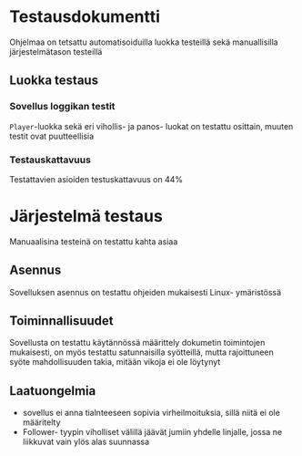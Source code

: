 # Testausdokumentti

Ohjelmaa on tetsattu automatisoiduilla luokka testeillä sekä manuallisilla järjestelmätason testeillä

## Luokka testaus

### Sovellus loggikan testit

`Player`-luokka sekä eri vihollis- ja panos- luokat on testattu osittain, muuten testit ovat puutteellisia

### Testauskattavuus

Testattavien asioiden testuskattavuus on 44%



# Järjestelmä testaus

Manuaalisina testeinä on testattu kahta asiaa

## Asennus

Sovelluksen asennus on testattu ohjeiden mukaisesti Linux- ymäristössä

## Toiminnallisuudet

Sovellusta on testattu käytännössä määrittely dokumetin toimintojen mukaisesti, on myös testattu satunnaisilla syötteillä, mutta rajoittuneen syöte mahdollisuuden takia, mitään vikoja ei ole löytynyt

## Laatuongelmia

 - sovellus ei anna tialnteeseen sopivia virheilmoituksia, sillä niitä ei ole määritelty
 - Follower- tyypin viholliset välillä jäävät jumiin yhdelle linjalle, jossa ne liikkuvat vain ylös alas suunnassa
